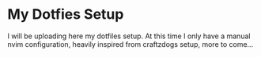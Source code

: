 # My Dotfies Setup

I will be uploading here my dotfiles setup.
At this time I only have a manual nvim configuration, heavily inspired from craftzdogs setup, more to come...


